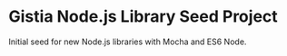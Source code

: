 # Gistia Node.js Library Seed Project

Initial seed for new Node.js libraries with Mocha and ES6 Node.
